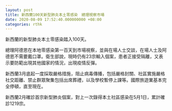 ```yaml
---
layout: post
title: 新西蘭100天新型肺炎本土零感染　總理視察市場
date: 2020-08-09 17:52:40.000000000 +08:00
categories: rthk
---
```


新西蘭的新型肺炎本土零感染踏入100天。

總理阿德恩在本地零感染第一百天到市場視察，並與在場人士交談，在場人士及阿德恩不需要戴口罩。衛生部說，現時仍有23宗輸入個案，患者正接受隔離，又表示要防範出現其他國家的情況，出現疫情反彈。

新西蘭3月底起一度採取嚴格措施，阻止病毒傳播，包括嚴格封關、社區實施嚴格社交距離、禁止群眾聚集包括出席葬禮，以及學校暫停上課等。國際旅遊業基本完全停頓，直至現在。

新西蘭2月確診首宗新型肺炎個案，對上一次錄得本土社區感染在5月1日，累計確診1219宗。
